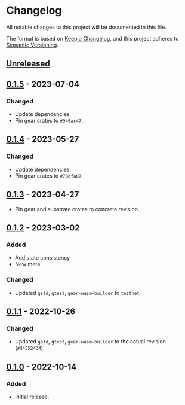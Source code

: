 # Changelog
All notable changes to this project will be documented in this file.

The format is based on [Keep a Changelog](https://keepachangelog.com/en/1.0.0/),
and this project adheres to [Semantic Versioning](https://semver.org/spec/v2.0.0.html).

## [Unreleased]

## [0.1.5] - 2023-07-04
### Changed
- Update dependencies.
- Pin gear crates to `#946ac47`.

## [0.1.4] - 2023-05-27
### Changed
- Update dependencies.
- Pin gear crates to `#78dfa07`.

## [0.1.3] - 2023-04-27
- Pin gear and substrate crates to concrete revision

## [0.1.2] - 2023-03-02
### Added
- Add state consistency
- New meta.
### Changed
- Updated `gstd`, `gtest`, `gear-wasm-builder` to `testnet`

## [0.1.1] - 2022-10-26
### Changed
- Updated `gstd`, `gtest`, `gear-wasm-builder` to the actual revision (`#d4552434`).

## [0.1.0] - 2022-10-14
### Added
- Initial release.

[Unreleased]: https://github.com/gear-dapps/dutch-auction/compare/0.1.5...HEAD
[0.1.5]: https://github.com/gear-dapps/dutch-auction/compare/0.1.4...0.1.5
[0.1.4]: https://github.com/gear-dapps/dutch-auction/compare/0.1.3...0.1.4
[0.1.3]: https://github.com/gear-dapps/dutch-auction/compare/0.1.2...0.1.3
[0.1.2]: https://github.com/gear-dapps/dutch-auction/compare/0.1.1...0.1.2
[0.1.1]: https://github.com/gear-dapps/dutch-auction/compare/0.1.0...0.1.1
[0.1.0]: https://github.com/gear-dapps/dutch-auction/compare/45b5e02...0.1.0
